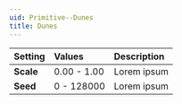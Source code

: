 ```yaml
---
uid: Primitive--Dunes
title: Dunes
---
```


| Setting | Values | Description |
| :--- | :--- | :--- |
| **Scale** | 0.00 - 1.00 | Lorem ipsum |
| **Seed** | 0 - 128000 | Lorem ipsum |
